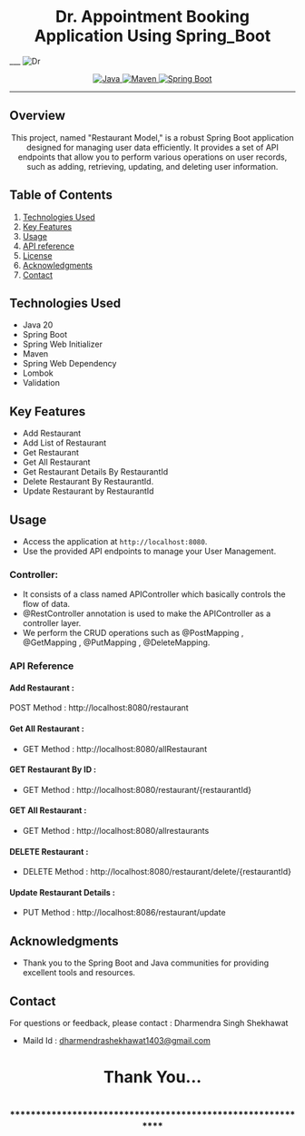 # <h1 align = "center"> Dr. Appointment Booking Application Using Spring_Boot </h1>



___ ![Dr](https://github.com/DharmendraShekhawat/DoctorApp/assets/142703677/cf2d32d1-c5e1-4fff-9f76-9f2a6b888844)

<p align="center">
<a href="Java url">
    <img alt="Java" src="https://img.shields.io/badge/Java->=8-darkblue.svg" />
</a>
<a href="Maven url" >
    <img alt="Maven" src="https://img.shields.io/badge/maven-3.1.3-brightgreen.svg" />
</a>
<a href="Spring Boot url" >
    <img alt="Spring Boot" src="https://img.shields.io/badge/Spring Boot-3.0.6-brightgreen.svg" />
</a>
</p>

---

<p align="left">

<!-- Project Description -->
## Overview
<p align="center">This project, named "Restaurant Model," is a robust Spring Boot application designed for managing user data efficiently. It provides a set of API endpoints that allow you to perform various operations on user records, such as adding, retrieving, updating, and deleting user information. 
</p>

<!-- Table of Contents -->
## Table of Contents
1. [Technologies Used](#technologies-used)
2. [Key Features](#key-features)
3. [Usage](#usage)
4. [API reference](#api-reference)
5. [License](#license)
6. [Acknowledgments](#acknowledgments)
7. [Contact](#contact)

<!-- Technologies Used -->
## Technologies Used
- Java 20
- Spring Boot
- Spring Web Initializer
- Maven
- Spring Web Dependency
- Lombok
- Validation


<!-- Key Features -->
## Key Features
- Add Restaurant
- Add List of Restaurant
- Get Restaurant
- Get All Restaurant
- Get Restaurant Details By RestaurantId
- Delete Restaurant By RestaurantId.
- Update Restaurant by RestaurantId

<!-- Usage -->
## Usage
- Access the application at `http://localhost:8080`.
- Use the provided API endpoints to manage your User Management.

### Controller:
- It consists of a class named APIController which basically controls the flow of data.
- @RestController annotation is used to make the APIController as a controller layer.
- We perform the CRUD operations such as @PostMapping , @GetMapping , @PutMapping , @DeleteMapping.

### API Reference

#### Add Restaurant :
POST Method :  http://localhost:8080/restaurant


#### Get All Restaurant :
 - GET Method : http://localhost:8080/allRestaurant

 #### GET Restaurant By ID :
 - GET Method :   http://localhost:8080/restaurant/{restaurantId}

#### GET All Restaurant :
 - GET Method :   http://localhost:8080/allrestaurants

 #### DELETE Restaurant :
 - DELETE Method :   http://localhost:8080/restaurant/delete/{restaurantId}

  #### Update Restaurant Details :
 - PUT Method :   http://localhost:8086/restaurant/update




 <!-- Acknowledgments -->
## Acknowledgments
- Thank you to the Spring Boot and Java communities for providing excellent tools and resources.

<!-- Contact -->
## Contact
For questions or feedback, please contact : Dharmendra Singh Shekhawat  
- Maild Id : dharmendrashekhawat1403@gmail.com

<h1 align="center">Thank You...<h1>
<h3 align = "center"> ***********************************************************<h3>
